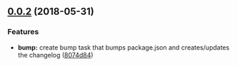 ## [0.0.2](https://github.com/rapid-build-ui/utils/compare/v0.0.1...v0.0.2) (2018-05-31)


### Features

* **bump:** create bump task that bumps package.json and creates/updates the changelog ([8074d84](https://github.com/rapid-build-ui/utils/commit/8074d84))



